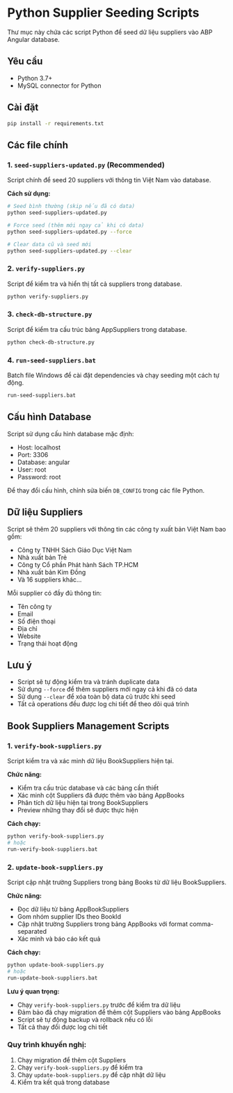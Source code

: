 # Python Supplier Seeding Scripts

Thư mục này chứa các script Python để seed dữ liệu suppliers vào ABP Angular database.

## Yêu cầu

- Python 3.7+
- MySQL connector for Python

## Cài đặt

```bash
pip install -r requirements.txt
```

## Các file chính

### 1. `seed-suppliers-updated.py` (Recommended)
Script chính để seed 20 suppliers với thông tin Việt Nam vào database.

**Cách sử dụng:**
```bash
# Seed bình thường (skip nếu đã có data)
python seed-suppliers-updated.py

# Force seed (thêm mới ngay cả khi có data)
python seed-suppliers-updated.py --force

# Clear data cũ và seed mới
python seed-suppliers-updated.py --clear
```

### 2. `verify-suppliers.py`
Script để kiểm tra và hiển thị tất cả suppliers trong database.

```bash
python verify-suppliers.py
```

### 3. `check-db-structure.py`
Script để kiểm tra cấu trúc bảng AppSuppliers trong database.

```bash
python check-db-structure.py
```

### 4. `run-seed-suppliers.bat`
Batch file Windows để cài đặt dependencies và chạy seeding một cách tự động.

```cmd
run-seed-suppliers.bat
```

## Cấu hình Database

Script sử dụng cấu hình database mặc định:
- Host: localhost
- Port: 3306
- Database: angular
- User: root
- Password: root

Để thay đổi cấu hình, chỉnh sửa biến `DB_CONFIG` trong các file Python.

## Dữ liệu Suppliers

Script sẽ thêm 20 suppliers với thông tin các công ty xuất bản Việt Nam bao gồm:
- Công ty TNHH Sách Giáo Dục Việt Nam
- Nhà xuất bản Trẻ
- Công ty Cổ phần Phát hành Sách TP.HCM
- Nhà xuất bản Kim Đồng
- Và 16 suppliers khác...

Mỗi supplier có đầy đủ thông tin:
- Tên công ty
- Email
- Số điện thoại
- Địa chỉ
- Website
- Trạng thái hoạt động

## Lưu ý

- Script sẽ tự động kiểm tra và tránh duplicate data
- Sử dụng `--force` để thêm suppliers mới ngay cả khi đã có data
- Sử dụng `--clear` để xóa toàn bộ data cũ trước khi seed
- Tất cả operations đều được log chi tiết để theo dõi quá trình

## Book Suppliers Management Scripts

### 1. `verify-book-suppliers.py`
Script kiểm tra và xác minh dữ liệu BookSuppliers hiện tại.

**Chức năng:**
- Kiểm tra cấu trúc database và các bảng cần thiết
- Xác minh cột Suppliers đã được thêm vào bảng AppBooks
- Phân tích dữ liệu hiện tại trong BookSuppliers
- Preview những thay đổi sẽ được thực hiện

**Cách chạy:**
```bash
python verify-book-suppliers.py
# hoặc
run-verify-book-suppliers.bat
```

### 2. `update-book-suppliers.py`
Script cập nhật trường Suppliers trong bảng Books từ dữ liệu BookSuppliers.

**Chức năng:**
- Đọc dữ liệu từ bảng AppBookSuppliers
- Gom nhóm supplier IDs theo BookId
- Cập nhật trường Suppliers trong bảng AppBooks với format comma-separated
- Xác minh và báo cáo kết quả

**Cách chạy:**
```bash
python update-book-suppliers.py
# hoặc
run-update-book-suppliers.bat
```

**Lưu ý quan trọng:**
- Chạy `verify-book-suppliers.py` trước để kiểm tra dữ liệu
- Đảm bảo đã chạy migration để thêm cột Suppliers vào bảng AppBooks
- Script sẽ tự động backup và rollback nếu có lỗi
- Tất cả thay đổi được log chi tiết

### Quy trình khuyến nghị:
1. Chạy migration để thêm cột Suppliers
2. Chạy `verify-book-suppliers.py` để kiểm tra
3. Chạy `update-book-suppliers.py` để cập nhật dữ liệu
4. Kiểm tra kết quả trong database
